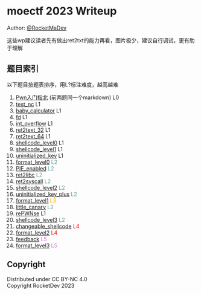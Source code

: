 # moectf 2023 Writeup

Author: [@RocketMaDev](https://github.com/RocketMaDev)

这些wp建议读者先有做出ret2txt的能力再看，图片极少，建议自行调试，更有助于理解

## 题目索引

以下题目按题表排序，用L?标注难度，越高越难

1. [Pwn入门指北](./前两题.md) (前两题同一个markdown) L0
2. [test_nc](./前两题.md) L1
3. [baby_calculator](./BabyCalculator.md) L1
4. [fd](./fd.md) L1
5. [int_overflow](./IntOverflow.md) L1
6. [ret2text_32](./return2text_32.md) L1
7. [ret2text_64](./return2text_64.md) L1
8. [shellcode_level0](./shellcode_level0.md) L1
9. [shellcode_level1](./shellcode_level1.md) L1
10. [uninitialized_key](./uninitialized_key.md) L1
11. [format_level0](./format_level0.md) <font color=CadetBlue>L2</font>
12. [PIE_enabled](./pie_enabled.md) <font color=CadetBlue>L2</font>
13. [ret2libc](./ret2libc.md) <font color=CadetBlue>L2</font>
14. [ret2syscall](./ret2syscall.md) <font color=CadetBlue>L2</font>
15. [shellcode_level2](./shellcode_level2.md) <font color=CadetBlue>L2</font>
16. [uninitialized_key_plus](./uninitialized_key_plus.md) <font color=CadetBlue>L2</font>
17. [format_level1](./format_level1.md) <font color=Orange>L3</font>
18. [little_canary](./little_canary.md) <font color=CadetBlue>L2</font>
19. [rePWNse](./rePWNse.md) L1
20. [shellcode_level3](./shellcode_level3.md) <font color=CadetBlue>L2</font>
21. [changeable_shellcode](./changeable_shellcode.md) <font color=Red>L4</font>
22. [format_level2](./format_level2.md) <font color=Red>L4</font>
23. [feedback](./feedback.md) <font color=Orchid>L5</font>
24. [format_level3](./format_level3.md) <font color=Orchid>L5</font>

## Copyright

Distributed under CC BY-NC 4.0  
Copyright RocketDev 2023
